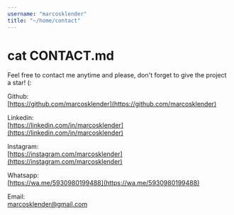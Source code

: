```yaml
---
username: "marcosklender"
title: "~/home/contact"
---
```


# cat CONTACT.md

Feel free to contact me anytime and please, don't forget to give the project a star! (:

Github:\
[https://github.com/marcosklender](https://github.com/marcosklender)

Linkedin:\
[https://linkedin.com/in/marcosklender](https://linkedin.com/in/marcosklender)

Instagram:\
[https://instagram.com/marcosklender](https://instagram.com/marcosklender)

Whatsapp:\
[https://wa.me/5930980199488](https://wa.me/5930980199488)

Email:\
[marcosklender@gmail.com](mailto:marcosklender@gmail.com)